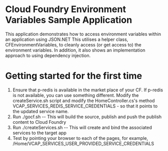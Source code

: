 # Cloud Foundry Environment Variables Sample Application
This application demonstrates how to access environment variables within an application using JSON.NET
This utilises a helper class, CFEnvironmentVariables, to cleanly access (or get access to) the environment variables. 
In addition, it also shows an implementation approach to using dependency injection.

# Getting started for the first time

1. Ensure that p-redis is available in the market place of your CF. If p-redis is not available, you can use something different.
   Modify the createService.sh script and modify the HomeController.cs's method VCAP_SERVICES_REDIS_SERVICE_CREDENTIALS - 
   so that it points to the updated service name.
2. Run ./gocf.sh            -- This will build the source, publish and push the publish content to Cloud Foundry
3. Run ./createServices.sh  -- This will create and bind the associated services to the target app
4. Test by pointing your browser to each of the pages, for example,  <route>/Home/VCAP_SERVICES_USER_PROVIDED_SERVICE_CREDENTIALS

